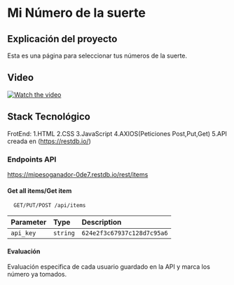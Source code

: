 # Mi Número de la suerte

## Explicación del proyecto
Esta es una página para seleccionar tus números de la suerte.

## Video
[![Watch the video](https://i.imgur.com/DNgP7FG.png)](https://youtu.be/qa4BtIJmFNE)

## Stack Tecnológico 
FrotEnd:
1.HTML
2.CSS
3.JavaScript
4.AXIOS(Peticiones Post,Put,Get)
5.API creada en (https://restdb.io/)

### Endpoints API
https://mipesoganador-0de7.restdb.io/rest/items

#### Get all items/Get item

```http
  GET/PUT/POST /api/items
```

| Parameter | Type     | Description                |
| :-------- | :------- | :------------------------- |
| `api_key` | `string` | `624e2f3c67937c128d7c95a6` |

#### Evaluación

Evaluación especifica de cada usuario guardado en la API y marca los número ya tomados.
